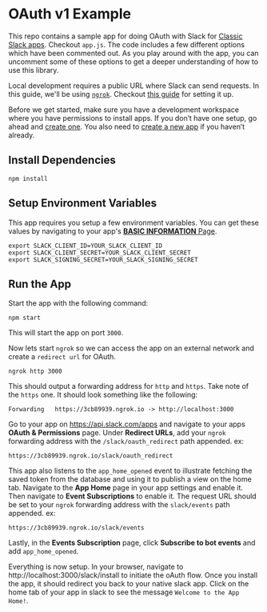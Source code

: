 # OAuth v1 Example

This repo contains a sample app for doing OAuth with Slack for [Classic Slack apps](https://api.slack.com/bot-users). Checkout `app.js`. The code includes a few different options which have been commented out. As you play around with the app, you can uncomment some of these options to get a deeper understanding of how to use this library. 

Local development requires a public URL where Slack can send requests. In this guide, we'll be using [`ngrok`](https://ngrok.com/download). Checkout [this guide](https://api.slack.com/tutorials/tunneling-with-ngrok) for setting it up.

Before we get started, make sure you have a development workspace where you have permissions to install apps. If you don’t have one setup, go ahead and [create one](https://slack.com/create). You also need to [create a new app](https://api.slack.com/apps?new_app=1) if you haven’t already. 

## Install Dependencies

```
npm install
```

## Setup Environment Variables

This app requires you setup a few environment variables. You can get these values by navigating to your app's [**BASIC INFORMATION** Page](https://api.slack.com/apps). 

```
export SLACK_CLIENT_ID=YOUR_SLACK_CLIENT_ID
export SLACK_CLIENT_SECRET=YOUR_SLACK_CLIENT_SECRET
export SLACK_SIGNING_SECRET=YOUR_SLACK_SIGNING_SECRET
```

## Run the App

Start the app with the following command:

```
npm start
```

This will start the app on port `3000`.

Now lets start `ngrok` so we can access the app on an external network and create a `redirect url` for OAuth. 

```
ngrok http 3000
```

This should output a forwarding address for `http` and `https`. Take note of the `https` one. It should look something like the following:

```
Forwarding   https://3cb89939.ngrok.io -> http://localhost:3000
```

Go to your app on https://api.slack.com/apps and navigate to your apps **OAuth & Permissions** page. Under **Redirect URLs**, add your `ngrok` forwarding address with the `/slack/oauth_redirect` path appended. ex:

```
https://3cb89939.ngrok.io/slack/oauth_redirect
```

This app also listens to the `app_home_opened` event to illustrate fetching the saved token from the database and using it to publish a view on the home tab. Navigate to the **App Home** page in your app settings and enable it. Then navigate to **Event Subscriptions** to enable it. The request URL should be set to your `ngrok` forwarding address with the `slack/events` path appended. ex:

```
https://3cb89939.ngrok.io/slack/events
```

Lastly, in the **Events Subscription** page, click **Subscribe to bot events** and add `app_home_opened`.  

Everything is now setup. In your browser, navigate to http://localhost:3000/slack/install to initiate the oAuth flow. Once you install the app, it should redirect you back to your native slack app. Click on the home tab of your app in slack to see the message `Welcome to the App Home!`.
